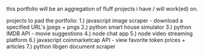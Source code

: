 this portfolio will be an aggregation of fluff projects i have / will work(ed) on.

projects to pad the portfolio:
  1.) javascript image scraper - download a specified URL's jpegs + pngs
  2.) python smart house simulator
  3.) python IMDB API - movie suggestions
  4.) node chat app
  5.) node video streaming platform
  6.) javascript coinmarketcap API - view favorite token prices + articles
  7.) python libgen document scraper
